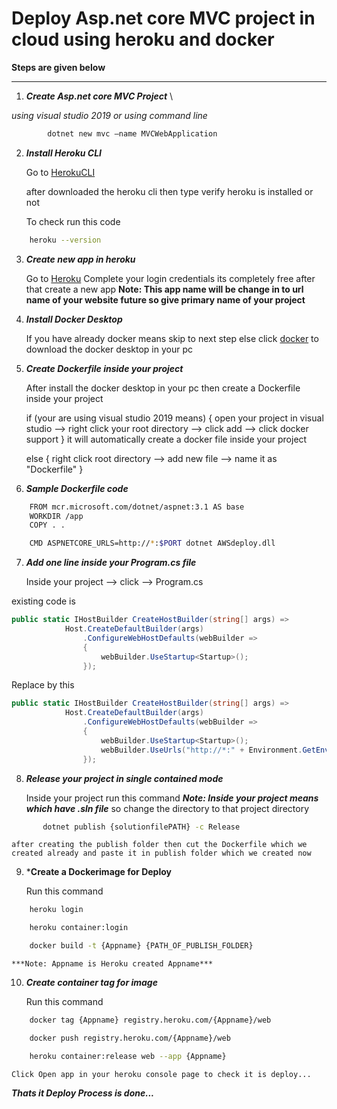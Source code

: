 # Deploy Asp.net core MVC project in cloud using heroku and docker

**Steps are given below**

**************

1. ***Create Asp.net core MVC Project*** \
	
*using visual studio 2019 or using command line*

```bash
		dotnet new mvc –name MVCWebApplication
```

2. ***Install Heroku CLI***

	Go to [HerokuCLI](https://devcenter.heroku.com/articles/heroku-cli#verifying-your-installation)

	after downloaded the heroku cli then type verify heroku is installed or not

	To check run this code

```bash
	heroku --version
```

3. ***Create new app in heroku***

	Go to [Heroku](https://www.heroku.com/)
	Complete your login credentials its completely free
	after that create a new app
	**Note: This app name will be change in to url name of your website future so give primary name of your project**


4. ***Install Docker Desktop***

	If you have already docker means skip to next step else click [docker](https://docs.docker.com/get-docker/) to download the docker desktop in your pc


5. ***Create Dockerfile inside your project***

	After install the docker desktop in your pc then create a Dockerfile inside your project

	if (your are using visual studio 2019 means)
	{
		open your project in visual studio --> right click your root directory --> click add --> click docker support
	}
	it will automatically create a docker file inside your project

	else {
		right click root directory --> add new file --> name it as "Dockerfile"
	}

6. ***Sample Dockerfile code***


```bash
	FROM mcr.microsoft.com/dotnet/aspnet:3.1 AS base
	WORKDIR /app
	COPY . .

	CMD ASPNETCORE_URLS=http://*:$PORT dotnet AWSdeploy.dll
```

7. ***Add one line inside your Program.cs file***

	Inside your project --> click --> Program.cs

 existing code is 

```c#
public static IHostBuilder CreateHostBuilder(string[] args) =>
            Host.CreateDefaultBuilder(args)
                .ConfigureWebHostDefaults(webBuilder =>
                {
                    webBuilder.UseStartup<Startup>();
                });
```

Replace by this

```c#
public static IHostBuilder CreateHostBuilder(string[] args) =>
            Host.CreateDefaultBuilder(args)
                .ConfigureWebHostDefaults(webBuilder =>
                {
                    webBuilder.UseStartup<Startup>();
                    webBuilder.UseUrls("http://*:" + Environment.GetEnvironmentVariable("PORT"));
                });
 ```

 8. ***Release your project in single contained mode***

 	Inside your project run this command
 	***Note: Inside your project means which have .sln file*** so change the directory to that project directory

 ```bash
 		dotnet publish {solutionfilePATH} -c Release
 ```
 	after creating the publish folder then cut the Dockerfile which we created already and paste it in publish folder which we created now

 9. ***Create a Dockerimage for Deploy**

 	Run this command
```bash
	heroku login

	heroku container:login

	docker build -t {Appname} {PATH_OF_PUBLISH_FOLDER}
```
	***Note: Appname is Heroku created Appname***

10. ***Create container tag for image***
	
	Run this command

```bash
	docker tag {Appname} registry.heroku.com/{Appname}/web

	docker push registry.heroku.com/{Appname}/web

	heroku container:release web --app {Appname}
```

	Click Open app in your heroku console page to check it is deploy...


***Thats it Deploy Process is done...***

